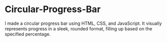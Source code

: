 # Circular-Progress-Bar
I made a circular progress bar using HTML, CSS, and JavaScript. It visually represents progress in a sleek, rounded format, filling up based on the specified percentage.
